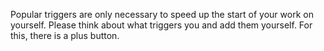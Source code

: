 Popular triggers are only necessary to speed up the start of your work on yourself. Please think about what triggers you and add them yourself. For this, there is a plus button.